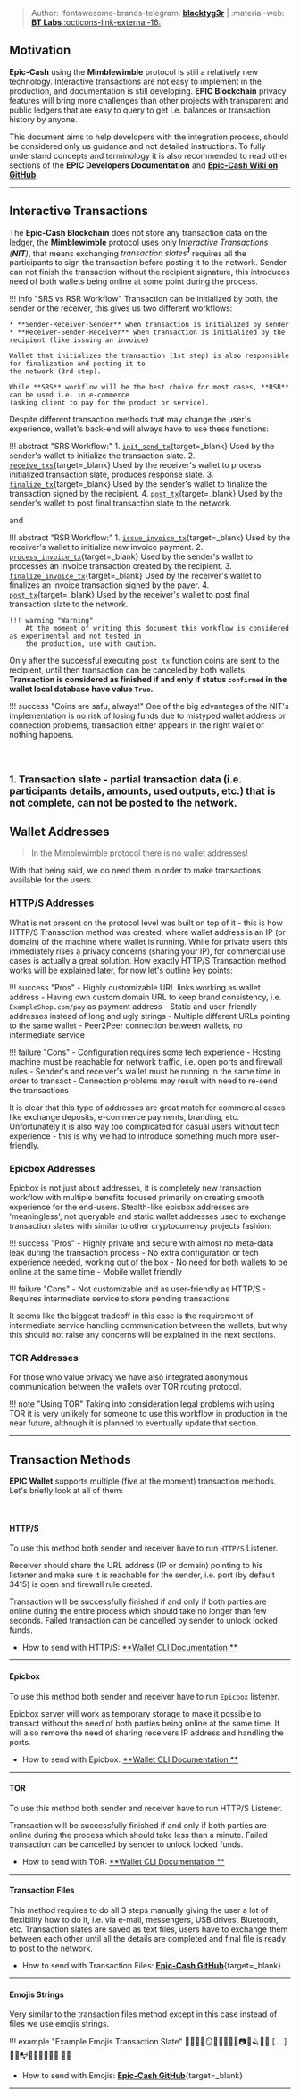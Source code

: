 > Author: :fontawesome-brands-telegram: [**blacktyg3r**](https://t.me/blacktyg3r) | 
> :material-web: [**BT Labs** :octicons-link-external-16:](https://www.blacktyg3r.com/)

## Motivation
**Epic-Cash** using the **Mimblewimble** protocol is still a relatively new technology. 
Interactive transactions are not easy to implement in the production, and documentation
is still developing. **EPIC Blockchain** privacy features will bring more challenges than 
other projects with transparent and public ledgers that are easy to query to get i.e. balances or transaction 
history by anyone.

This document aims to help developers with the integration process, should be considered 
only us guidance and not detailed instructions. To fully understand concepts and terminology 
it is also recommended to read other sections of the **EPIC Developers Documentation** and
[**Epic-Cash Wiki on GitHub**](https://github.com/EpicCash/documentation/wiki).

---

## Interactive Transactions
The **Epic-Cash Blockchain** does not store any transaction data on the ledger, the **Mimblewimble** protocol uses only 
_Interactive Transactions (**NIT**)_, that means exchanging _transaction slates<sup>**1**</sup>_ requires all the 
participants to sign the transaction before posting it to the network. Sender can not finish the transaction 
without the recipient signature, this introduces need of both wallets being online at some point during 
the process. 

!!! info "SRS vs RSR Workflow"
    Transaction can be initialized by both, the sender or the receiver, this gives us two different workflows:

    * **Sender-Receiver-Sender** when transaction is initialized by sender
    * **Receiver-Sender-Receiver** when transaction is initialized by the recipient (like issuing an invoice)

    Wallet that initializes the transaction (1st step) is also responsible for finalization and posting it to 
    the network (3rd step). 

    While **SRS** workflow will be the best choice for most cases, **RSR** can be used i.e. in e-commerce 
    (asking client to pay for the product or service).

Despite different transaction methods that may change the user's experience, 
wallet's back-end will always have to use these functions:

!!! abstract "SRS Workflow:"
    1. [`init_send_tx`](https://docs.epic-radar.com/epic_wallet_api/struct.Owner.html#method.issue_invoice_tx){target=_blank}
        Used by the sender's wallet to initialize the transaction slate.
    2. [`receive_txs`](https://docs.epic-radar.com/epic_wallet_api/struct.Foreign.html#method.receive_tx){target=_blank}
        Used by the receiver's wallet to process initialized transaction slate, produces response slate.
    3. [`finalize_tx`](https://docs.epic-radar.com/epic_wallet_api/struct.Owner.html#method.finalize_tx){target=_blank}
        Used by the sender's wallet to finalize the transaction signed by the recipient.
    4. [`post_tx`](https://docs.epic-radar.com/epic_wallet_api/struct.Owner.html#method.post_tx){target=_blank} 
        Used by the sender's wallet to post final transaction slate to the network.

and

!!! abstract "RSR Workflow:"
    1. [`issue_invoice_tx`](https://docs.epic-radar.com/epic_wallet_api/struct.Owner.html#method.issue_invoice_tx){target=_blank}
        Used by the receiver's wallet to initialize new invoice payment.
    2. [`process_invoice_tx`](https://docs.epic-radar.com/epic_wallet_api/struct.Owner.html#method.process_invoice_tx){target=_blank}
        Used by the sender's wallet to processes an invoice transaction created by the recipient.
    3. [`finalize_invoice_tx`](https://docs.epic-radar.com/epic_wallet_api/struct.Foreign.html#method.finalize_invoice_tx){target=_blank}
        Used by the receiver's wallet to finalizes an invoice transaction signed by the payer.
    4. [`post_tx`](https://docs.epic-radar.com/epic_wallet_api/struct.Owner.html#method.post_tx){target=_blank}
        Used by the receiver's wallet to post final transaction slate to the network.
    
    !!! warning "Warning"
        At the moment of writing this document this workflow is considered as experimental and not tested in 
        the production, use with caution.

Only after the successful executing `post_tx` function coins are sent to the recipient, until then transaction 
can be canceled by both wallets. **Transaction is considered as finished if and only if status `confirmed` 
in the wallet local database have value `True`.** 

!!! success "Coins are safu, always!"
    One of the big advantages of the NIT's implementation is no risk of losing funds due to mistyped wallet 
    address or connection problems, transaction either appears in the right wallet or nothing happens.

<br />

<sup>**1**. Transaction slate - partial transaction data (i.e. participants details, amounts, used outputs, etc.) 
that is not complete, can not be posted to the network.</sup>
---

## Wallet Addresses
> In the Mimblewimble protocol there is no wallet addresses!

With that being said, we do need them in order to make transactions available for the users.

### HTTP/S Addresses
What is not present on the protocol level was built on top of it - this is how HTTP/S Transaction method was 
created, where wallet address is an IP (or domain) of the machine where wallet is running. While for private
users this immediately rises a privacy concerns (sharing your IP), for commercial use cases is actually a great 
solution. How exactly HTTP/S Transaction method works will be explained later, for now let's outline key points:

!!! success "Pros"
    - Highly customizable URL links working as wallet address
    - Having own custom domain URL to keep brand consistency, i.e. 
        `ExampleShop.com/pay` as payment address 
    - Static and user-friendly addresses instead of long and ugly strings
    - Multiple different URLs pointing to the same wallet
    - Peer2Peer connection between wallets, no intermediate service

!!! failure "Cons"
    - Configuration requires some tech experience 
    - Hosting machine must be reachable for network traffic, i.e. open ports and firewall rules
    - Sender's and receiver's wallet must be running in the same time in order to transact
    - Connection problems may result with need to re-send the transactions

It is clear that this type of addresses are great match for commercial cases like 
exchange deposits, e-commerce payments, branding, etc. Unfortunately it is also way too complicated for 
casual users without tech experience - this is why we had to introduce something much more user-friendly.

### Epicbox Addresses
Epicbox is not just about addresses, it is completely new transaction workflow with multiple benefits focused
primarily on creating smooth experience for the end-users. Stealth-like epicbox addresses are 'meaningless', 
not queryable and static wallet addresses used to exchange transaction slates with similar to other 
cryptocurrency projects fashion:

!!! success "Pros"
    - Highly private and secure with almost no meta-data leak during the transaction process
    - No extra configuration or tech experience needed, working out of the box
    - No need for both wallets to be online at the same time
    - Mobile wallet friendly

!!! failure "Cons"
    - Not customizable and as user-friendly as HTTP/S
    - Requires intermediate service to store pending transactions

It seems like the biggest tradeoff in this case is the requirement of intermediate service handling communication 
between the wallets, but why this should not raise any concerns will be explained in the next sections.

### TOR Addresses
For those who value privacy we have also integrated anonymous communication between the wallets over 
TOR routing protocol. 

!!! note "Using TOR"
    Taking into consideration legal problems with using TOR it is very unlikely for someone to use this 
    workflow in production in the near future, although it is planned to eventually update that section.

---

## Transaction Methods
**EPIC Wallet** supports multiple (five at the moment) transaction methods. Let's briefly look at all of them:

<br />

#### HTTP/S 
To use this method both sender and receiver have to run `HTTP/S` Listener.

Receiver should share the URL address (IP or domain) pointing to his listener and make sure it is reachable for 
the sender, i.e. port (by default 3415) is open and firewall rule created.

Transaction will be successfully finished if and only if both parties are online during the entire process which 
should take no longer than few seconds. Failed transaction can be cancelled by sender to unlock locked funds.

- How to send with HTTP/S: [**Wallet CLI Documentation **](/wallet/cli/#send)

---

#### Epicbox
To use this method both sender and receiver have to run `Epicbox` listener.

Epicbox server will work as temporary storage to make it possible to transact without the need of both parties 
being online at the same time. It will also remove the need of sharing receivers IP address and handling the ports.

- How to send with Epicbox: [**Wallet CLI Documentation **](/wallet/cli/#send)

---

#### TOR
To use this method both sender and receiver have to run HTTP/S Listener.

Transaction will be successfully finished if and only if both parties are online during the process which 
should take less than a minute. Failed transaction can be cancelled by sender to unlock locked funds.

- How to send with TOR: [**Wallet CLI Documentation **](/wallet/cli/#send)

---

#### Transaction Files
This method requires to do all 3 steps manually giving the user a lot of flexibility how to do it, i.e.
via e-mail, messengers, USB drives, Bluetooth, etc. Transaction slates are saved as text files, users have to 
exchange them between each other until all the details are completed and final file is ready to post to the network. 

- How to send with Transaction Files: [**Epic-Cash GitHub**](https://github.com/EpicCash/documentation/wiki/Epic-wallet#using-transaction-files){target=_blank}

---

#### Emojis Strings
Very similar to the transaction files method except in this case instead of files we use emojis strings.

!!! example "Example Emojis Transaction Slate"
    🥉🎨📏🤛🪞🥼💸🤎🚟🧞📷😶🪒🈶🍚  [....] 🦨📵📭😡🦦🤞🐉🦷🦏 🐪💾

- How to send with Emojis: [**Epic-Cash GitHub**](https://github.com/EpicCash/documentation/wiki/Epic-wallet#using-emojis-from-332-forward){target=_blank}

---

